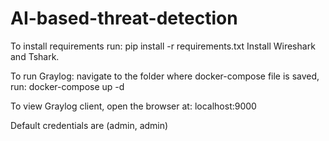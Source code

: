 # AI-based-threat-detection
To install requirements run: 
pip install -r requirements.txt
Install Wireshark and Tshark.

To run Graylog:
navigate to the folder where docker-compose file is saved, run: 
docker-compose up -d

To view Graylog client, open the browser at: 
localhost:9000

Default credentials are (admin, admin)

